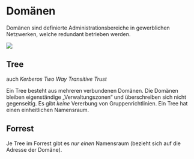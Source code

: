 # Domänen
Domänen sind definierte Administrationsbereiche in gewerblichen Netzwerken, welche redundant betrieben werden.

![](../_Medien/Domäne.png)

## Tree
auch *Kerberos Two Way Transitive Trust*

Ein Tree besteht aus mehreren verbundenen Domänen. Die Domänen bleiben eigenständige „Verwaltungszonen“ und überschreiben sich nicht gegenseitig. Es gibt *keine* Vererbung von Gruppenrichtlinien. Ein Tree hat einen einheitlichen Namensraum.

## Forrest
Je Tree im Forrest gibt es *nur einen* Namensraum (bezieht sich auf die Adresse der Domäne).
